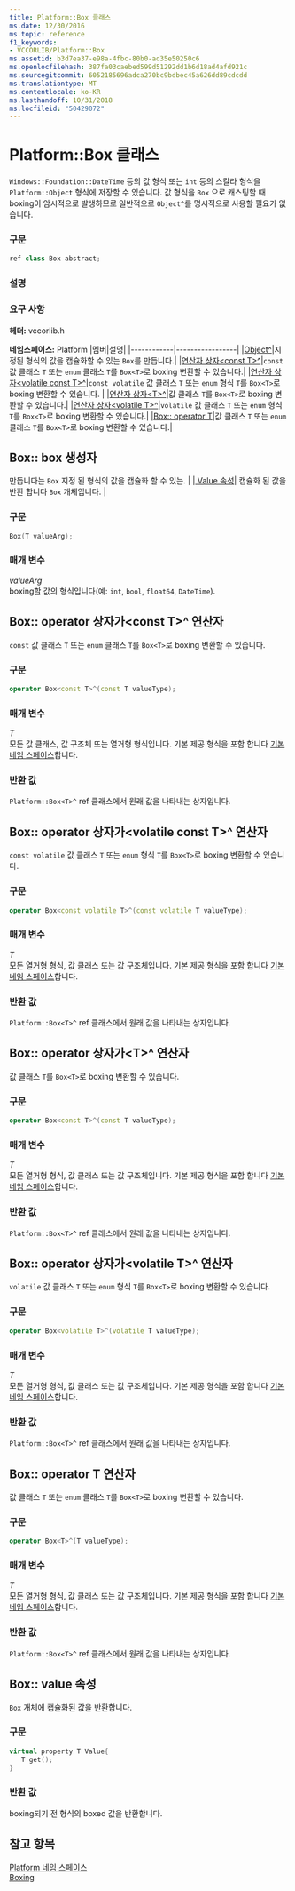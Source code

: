 ```yaml
---
title: Platform::Box 클래스
ms.date: 12/30/2016
ms.topic: reference
f1_keywords:
- VCCORLIB/Platform::Box
ms.assetid: b3d7ea37-e98a-4fbc-80b0-ad35e50250c6
ms.openlocfilehash: 387fa03caebed599d51292dd1b6d18ad4afd921c
ms.sourcegitcommit: 6052185696adca270bc9bdbec45a626dd89cdcdd
ms.translationtype: MT
ms.contentlocale: ko-KR
ms.lasthandoff: 10/31/2018
ms.locfileid: "50429072"
---
```

# <a name="platformbox-class"></a>Platform::Box 클래스

`Windows::Foundation::DateTime` 등의 값 형식 또는 `int` 등의 스칼라 형식을 `Platform::Object` 형식에 저장할 수 있습니다. 값 형식을 `Box` 으로 캐스팅할 때 boxing이 암시적으로 발생하므로 일반적으로 `Object^`를 명시적으로 사용할 필요가 없습니다.

### <a name="syntax"></a>구문

```cpp
ref class Box abstract;
```
  ### <a name="remarks"></a>설명

### <a name="requirements"></a>요구 사항

**헤더:** vccorlib.h

**네임스페이스:** Platform
|멤버|설명|
|------------|-----------------|
|[Object^](#ctor)|지정된 형식의 값을 캡슐화할 수 있는 `Box`를 만듭니다.|
|[연산자 상자&lt;const T&gt;^](#box-const-t)|`const` 값 클래스 `T` 또는 `enum` 클래스 `T`를 `Box<T>`로 boxing 변환할 수 있습니다.|
|[연산자 상자&lt;volatile const T&gt;^](#box-const-volatile-t)|`const volatile` 값 클래스 `T` 또는 `enum` 형식 `T`를 `Box<T>`로 boxing 변환할 수 있습니다. |
|[연산자 상자&lt;T&gt;^](#box-t)|값 클래스 `T`를 `Box<T>`로 boxing 변환할 수 있습니다.|
|[연산자 상자&lt;volatile T&gt;^](#box-volatile-t)|`volatile` 값 클래스 `T` 또는 `enum` 형식 `T`를 `Box<T>`로 boxing 변환할 수 있습니다.|
|[Box:: operator T](#t)|값 클래스 `T` 또는 `enum` 클래스 `T`를 `Box<T>`로 boxing 변환할 수 있습니다.|
## <a name="ctor"></a> Box:: box 생성자

만듭니다는 `Box` 지정 된 형식의 값을 캡슐화 할 수 있는. | |[ Value 속성](#value)| 캡슐화 된 값을 반환 합니다 `Box` 개체입니다. |
### <a name="syntax"></a>구문

```cpp
Box(T valueArg);
```

### <a name="parameters"></a>매개 변수

*valueArg*<br/>
boxing할 값의 형식입니다(예: `int`, `bool`, `float64`, `DateTime`).

## <a name="box-const-t"></a> Box:: operator 상자가&lt;const T&gt;^ 연산자

`const` 값 클래스 `T` 또는 `enum` 클래스 `T`를 `Box<T>`로 boxing 변환할 수 있습니다.

### <a name="syntax"></a>구문

```cpp
operator Box<const T>^(const T valueType);
```

### <a name="parameters"></a>매개 변수

*T*<br/>
모든 값 클래스, 값 구조체 또는 열거형 형식입니다. 기본 제공 형식을 포함 합니다 [기본 네임 스페이스](../cppcx/default-namespace.md)합니다.

### <a name="return-value"></a>반환 값

`Platform::Box<T>^` ref 클래스에서 원래 값을 나타내는 상자입니다.

## <a name="box-const-volatile-t"></a> Box:: operator 상자가&lt;volatile const T&gt;^ 연산자

`const volatile` 값 클래스 `T` 또는 `enum` 형식 `T`를 `Box<T>`로 boxing 변환할 수 있습니다.

### <a name="syntax"></a>구문

```cpp
operator Box<const volatile T>^(const volatile T valueType);
```

### <a name="parameters"></a>매개 변수

*T*<br/>
모든 열거형 형식, 값 클래스 또는 값 구조체입니다. 기본 제공 형식을 포함 합니다 [기본 네임 스페이스](../cppcx/default-namespace.md)합니다.

### <a name="return-value"></a>반환 값

`Platform::Box<T>^` ref 클래스에서 원래 값을 나타내는 상자입니다.

## <a name="box-t"></a> Box:: operator 상자가&lt;T&gt;^ 연산자

값 클래스 `T`를 `Box<T>`로 boxing 변환할 수 있습니다.

### <a name="syntax"></a>구문

```cpp
operator Box<const T>^(const T valueType);
```

### <a name="parameters"></a>매개 변수

*T*<br/>
모든 열거형 형식, 값 클래스 또는 값 구조체입니다. 기본 제공 형식을 포함 합니다 [기본 네임 스페이스](../cppcx/default-namespace.md)합니다.

### <a name="return-value"></a>반환 값

`Platform::Box<T>^` ref 클래스에서 원래 값을 나타내는 상자입니다.

## <a name="box-volatile-t"></a> Box:: operator 상자가&lt;volatile T&gt;^ 연산자

`volatile` 값 클래스 `T` 또는 `enum` 형식 `T`를 `Box<T>`로 boxing 변환할 수 있습니다.

### <a name="syntax"></a>구문

```cpp
operator Box<volatile T>^(volatile T valueType);
```

### <a name="parameters"></a>매개 변수

*T*<br/>
모든 열거형 형식, 값 클래스 또는 값 구조체입니다. 기본 제공 형식을 포함 합니다 [기본 네임 스페이스](../cppcx/default-namespace.md)합니다.

### <a name="return-value"></a>반환 값

`Platform::Box<T>^` ref 클래스에서 원래 값을 나타내는 상자입니다.

## <a name="t"></a>  Box:: operator T 연산자

값 클래스 `T` 또는 `enum` 클래스 `T`를 `Box<T>`로 boxing 변환할 수 있습니다.

### <a name="syntax"></a>구문

```cpp
operator Box<T>^(T valueType);
```

### <a name="parameters"></a>매개 변수

*T*<br/>
모든 열거형 형식, 값 클래스 또는 값 구조체입니다. 기본 제공 형식을 포함 합니다 [기본 네임 스페이스](../cppcx/default-namespace.md)합니다.

### <a name="return-value"></a>반환 값

`Platform::Box<T>^` ref 클래스에서 원래 값을 나타내는 상자입니다.

## <a name="value"></a> Box:: value 속성

`Box` 개체에 캡슐화된 값을 반환합니다.

### <a name="syntax"></a>구문

```cpp
virtual property T Value{
   T get();
}
```

### <a name="return-value"></a>반환 값

boxing되기 전 형식의 boxed 값을 반환합니다.

## <a name="see-also"></a>참고 항목

[Platform 네임 스페이스](../cppcx/platform-namespace-c-cx.md)<br/>
[Boxing](../cppcx/boxing-c-cx.md)